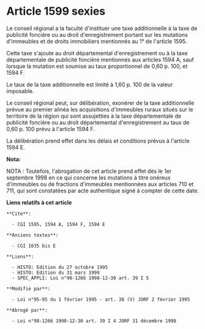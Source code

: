 # Article 1599 sexies

Le conseil régional a la faculté d'instituer une taxe additionnelle à la taxe de publicité foncière ou au droit
d'enregistrement portant sur les mutations d'immeubles et de droits immobiliers mentionnés au 1° de l'article 1595.

Cette taxe s'ajoute au droit départemental d'enregistrement ou à la taxe départementale de publicité foncière mentionnés aux
articles 1594 A, sauf lorsque la mutation est soumise au taux proportionnel de 0,60 p. 100, et 1594 F.

Le taux de la taxe additionnelle est limité à 1,60 p. 100 de la valeur imposable.

Le conseil régional peut, sur délibération, exonérer de la taxe additionnelle prévue au premier alinéa les acquisitions
d'immeubles ruraux situés sur le territoire de la région qui sont assujetties à la taxe départementale de publicité foncière
ou au droit départemental d'enregistrement au taux de 0,60 p. 100 prévu à l'article 1594 F.

La délibération prend effet dans les délais et conditions prévus à l'article 1594 E.

**Nota:**

NOTA : Toutefois, l'abrogation de cet article prend effet dès le 1er septembre 1998 en ce qui concerne les mutations à titre
onéreux d'immeubles ou de fractions d'immeubles mentionnées aux articles 710 et 711, qui sont constatées par acte authentique
signé à compter de cette date.

**Liens relatifs à cet article**

	**Cite**:

	  - CGI 1595, 1594 A, 1594 F, 1594 E

	**Anciens textes**:

	  - CGI 1635 bis E

	**Liens**:

	  - HISTO: Edition du 27 octobre 1995
	  - HISTO: Edition du 31 mars 1999
	  - SPEC_APPLI: Loi n°98-1266 1998-12-30 art. 39 I 5

	**Modifié par**:

	  - Loi n°95-95 du 1 février 1995 - art. 38 (V) JORF 2 février 1995

	**Abrogé par**:

	  - Loi n°98-1266 1998-12-30 art. 39 I 4 JORF 31 décembre 1998
